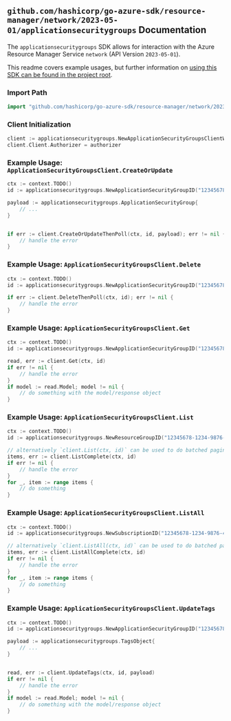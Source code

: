 
## `github.com/hashicorp/go-azure-sdk/resource-manager/network/2023-05-01/applicationsecuritygroups` Documentation

The `applicationsecuritygroups` SDK allows for interaction with the Azure Resource Manager Service `network` (API Version `2023-05-01`).

This readme covers example usages, but further information on [using this SDK can be found in the project root](https://github.com/hashicorp/go-azure-sdk/tree/main/docs).

### Import Path

```go
import "github.com/hashicorp/go-azure-sdk/resource-manager/network/2023-05-01/applicationsecuritygroups"
```


### Client Initialization

```go
client := applicationsecuritygroups.NewApplicationSecurityGroupsClientWithBaseURI("https://management.azure.com")
client.Client.Authorizer = authorizer
```


### Example Usage: `ApplicationSecurityGroupsClient.CreateOrUpdate`

```go
ctx := context.TODO()
id := applicationsecuritygroups.NewApplicationSecurityGroupID("12345678-1234-9876-4563-123456789012", "example-resource-group", "applicationSecurityGroupValue")

payload := applicationsecuritygroups.ApplicationSecurityGroup{
	// ...
}


if err := client.CreateOrUpdateThenPoll(ctx, id, payload); err != nil {
	// handle the error
}
```


### Example Usage: `ApplicationSecurityGroupsClient.Delete`

```go
ctx := context.TODO()
id := applicationsecuritygroups.NewApplicationSecurityGroupID("12345678-1234-9876-4563-123456789012", "example-resource-group", "applicationSecurityGroupValue")

if err := client.DeleteThenPoll(ctx, id); err != nil {
	// handle the error
}
```


### Example Usage: `ApplicationSecurityGroupsClient.Get`

```go
ctx := context.TODO()
id := applicationsecuritygroups.NewApplicationSecurityGroupID("12345678-1234-9876-4563-123456789012", "example-resource-group", "applicationSecurityGroupValue")

read, err := client.Get(ctx, id)
if err != nil {
	// handle the error
}
if model := read.Model; model != nil {
	// do something with the model/response object
}
```


### Example Usage: `ApplicationSecurityGroupsClient.List`

```go
ctx := context.TODO()
id := applicationsecuritygroups.NewResourceGroupID("12345678-1234-9876-4563-123456789012", "example-resource-group")

// alternatively `client.List(ctx, id)` can be used to do batched pagination
items, err := client.ListComplete(ctx, id)
if err != nil {
	// handle the error
}
for _, item := range items {
	// do something
}
```


### Example Usage: `ApplicationSecurityGroupsClient.ListAll`

```go
ctx := context.TODO()
id := applicationsecuritygroups.NewSubscriptionID("12345678-1234-9876-4563-123456789012")

// alternatively `client.ListAll(ctx, id)` can be used to do batched pagination
items, err := client.ListAllComplete(ctx, id)
if err != nil {
	// handle the error
}
for _, item := range items {
	// do something
}
```


### Example Usage: `ApplicationSecurityGroupsClient.UpdateTags`

```go
ctx := context.TODO()
id := applicationsecuritygroups.NewApplicationSecurityGroupID("12345678-1234-9876-4563-123456789012", "example-resource-group", "applicationSecurityGroupValue")

payload := applicationsecuritygroups.TagsObject{
	// ...
}


read, err := client.UpdateTags(ctx, id, payload)
if err != nil {
	// handle the error
}
if model := read.Model; model != nil {
	// do something with the model/response object
}
```
